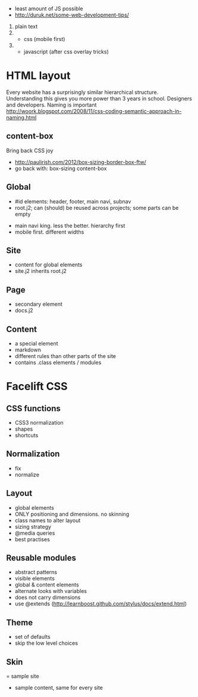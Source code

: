 
- least amount of JS possible
- http://duruk.net/some-web-development-tips/

1. plain text
2. + css (mobile first)
4. + javascript (after css overlay tricks)


# HTML layout

Every website has a surprisingly similar hierarchical structure.
Understanding this gives you more power than 3 years in school.
Designers and developers.
Naming is important
   http://woork.blogspot.com/2008/11/css-coding-semantic-approach-in-naming.html

## content-box

Bring back CSS joy
- http://paulirish.com/2012/box-sizing-border-box-ftw/
- go back with: box-sizing content-box

## Global
- #id elements: header, footer, main navi, subnav
- root.j2; can (should) be reused across projects; some parts can be empty

* main navi king. less the better. hierarchy first
* mobile first. different widths

## Site
- content for global elements
- site.j2 inherits root.j2

## Page
- secondary element
- docs.j2

## Content
- a special element
- markdown
- different rules than other parts of the site
- contains .class elements / modules


# Facelift CSS

## CSS functions
- CSS3 normalization
- shapes
- shortcuts


## Normalization
- fix
- normalize

## Layout
- global elements
- ONLY positioning and dimensions. no skinning
- class names to alter layout
- sizing strategy
- @media queries
- best practises

## Reusable modules
- abstract patterns
- visible elements
- global & content elements
- alternate looks with variables
- does not carry dimensions
- use @extends (http://learnboost.github.com/stylus/docs/extend.html)

## Theme
- set of defaults
- skip the low level choices

## Skin
= sample site
- sample content, same for every site

